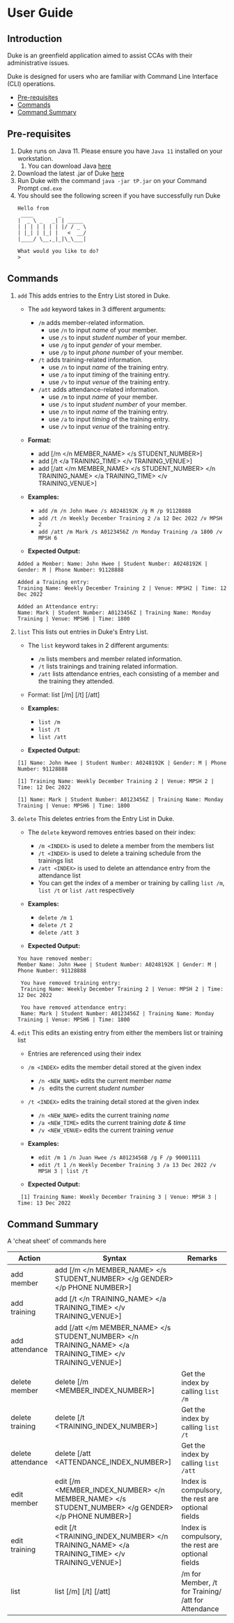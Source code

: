 # User Guide

## Introduction

Duke is an greenfield application aimed to assist CCAs with their administrative issues.

Duke is designed for users who are familiar with Command Line Interface (CLI) operations.

- [Pre-requisites](#pre-requisites)
- [Commands](#commands)
- [Command Summary](#command-summary)

## Pre-requisites
1. Duke runs on Java 11. Please ensure you have `Java 11` installed on your workstation.
   1. You can download Java [here](https://java.com/en/download/) 
2. Download the latest .jar of Duke [here](https://github.com/AY2122S1-CS2113T-F12-4/tp/releases)
3. Run Duke with the command `java -jar tP.jar` on your Command Prompt `cmd.exe`
4. You should see the following screen if you have successfully run Duke
   ```
   Hello from
    ____        _        
   |  _ \ _   _| | _____ 
   | | | | | | | |/ / _ \
   | |_| | |_| |   <  __/
   |____/ \__,_|_|\_\___|

   What would you like to do?
   >
   ```

## Commands 

1. `add` This adds entries to the Entry List stored in Duke.
    * The `add` keyword takes in 3 different arguments:
      * `/m` adds member-related information.
        * use `/n` to input _name_ of your member. 
        * use `/s` to input _student number_ of your member.
        * use `/g` to input _gender_ of your member.
        * use `/p` to input _phone number_ of your member.
      * `/t` adds training-related information.
        * use `/n` to input _name_ of the training entry.
        * use `/a` to input _timing_ of the training entry.
        * use `/v` to input _venue_ of the training entry.
      * `/att` adds attendance-related information.
        * use `/m` to input _name_ of your member.
        * use `/s` to input _student number_ of your member.
        * use `/n` to input _name_ of the training entry.
        * use `/a` to input _timing_ of the training entry.
        * use `/v` to input _venue_ of the training entry.
    * **Format:**
      * add [/m </n MEMBER_NAME> </s STUDENT_NUMBER>]
      * add [/t </a TRAINING_TIME> </v TRAINING_VENUE>]
      * add [/att </m MEMBER_NAME> </s STUDENT_NUMBER> </n TRAINING_NAME> </a TRAINING_TIME> </v TRAINING_VENUE>]
    * **Examples:**
      - `add /m /n John Hwee /s A0248192K /g M /p 91128888`
      - `add /t /n Weekly December Training 2 /a 12 Dec 2022 /v MPSH 2`
      - `add /att /m Mark /s A0123456Z /n Monday Training /a 1800 /v MPSH 6`
      
    * **Expected Output:**
   ```
   Added a Member: Name: John Hwee | Student Number: A0248192K | Gender: M | Phone Number: 91128888   
   
   Added a Training entry:
   Training Name: Weekly December Training 2 | Venue: MPSH2 | Time: 12 Dec 2022
   
   Added an Attendance entry:
   Name: Mark | Student Number: A0123456Z | Training Name: Monday Training | Venue: MPSH6 | Time: 1800
   ```

2. `list` This lists out entries in Duke's Entry List.
   * The `list` keyword takes in 2 different arguments:
      * `/m` lists members and member related information.
      * `/t` lists trainings and training related information.
      * `/att` lists attendance entries, each consisting of a member and the training they attended.
   * Format: list [/m] [/t] [/att]
   * **Examples:**
      - `list /m`
      - `list /t`
      - `list /att`
   
   * **Expected Output:**
   ```
   [1] Name: John Hwee | Student Number: A0248192K | Gender: M | Phone Number: 91128888   
    ```
    ```
   [1] Training Name: Weekly December Training 2 | Venue: MPSH 2 | Time: 12 Dec 2022
    ```
    ```
   [1] Name: Mark | Student Number: A0123456Z | Training Name: Monday Training | Venue: MPSH6 | Time: 1800
    ```

3. `delete` This deletes entries from the Entry List in Duke.
    * The `delete` keyword removes entries based on their index:
      * `/m <INDEX>` is used to delete a member from the members list 
      * `/t <INDEX>` is used to delete a training schedule from the trainings list
      * `/att <INDEX>` is used to delete an attendance entry from the attendance list
      * You can get the index of a member or training by calling `list /m`, `list /t` or `list /att` respectively
    * **Examples:**
      - `delete /m 1`
      - `delete /t 2`
      - `delete /att 3`
    
    * **Expected Output:**
    ```
    You have removed member:
    Member Name: John Hwee | Student Number: A0248192K | Gender: M | Phone Number: 91128888
   ```
   ```
    You have removed training entry:
    Training Name: Weekly December Training 2 | Venue: MPSH 2 | Time: 12 Dec 2022
   ```
   ```
    You have removed attendance entry:
    Name: Mark | Student Number: A0123456Z | Training Name: Monday Training | Venue: MPSH6 | Time: 1800
   ```
4. `edit` This edits an existing entry from either the members list or training list
    * Entries are referenced using their index
    * `/m <INDEX>` edits the member detail stored at the given index
      * `/n <NEW_NAME>` edits the current member _name_
      * `/s ` edits the current _student number_
    * `/t <INDEX>` edits the training detail stored at the given index
      * `/n <NEW_NAME>` edits the current training _name_
      * `/a <NEW_TIME>` edits the current training _date & time_
      * `/v <NEW_VENUE>` edits the current training _venue_
      
    * **Examples:**
      - `edit /m 1 /n Juan Hwee /s A0123456B /g F /p 90001111`
      - `edit /t 1 /n Weekly December Training 3 /a 13 Dec 2022 /v MPSH 3 | list /t`
    
    * **Expected Output:**
   ```
    [1] Training Name: Weekly December Training 3 | Venue: MPSH 3 | Time: 13 Dec 2022
   ```


## Command Summary

A 'cheat sheet' of commands here

Action| Syntax |Remarks|
|-----|----------|----|
|add member| add [/m </n MEMBER_NAME> </s STUDENT_NUMBER> </g GENDER> </p PHONE NUMBER>]| 
|add training| add [/t </n TRAINING_NAME> </a TRAINING_TIME> </v TRAINING_VENUE>]| 
|add attendance| add [/att </m MEMBER_NAME> </s STUDENT_NUMBER> </n TRAINING_NAME> </a TRAINING_TIME> </v TRAINING_VENUE>]|
|delete member| delete [/m <MEMBER_INDEX_NUMBER>]| Get the index by calling `list /m`
|delete training|delete [/t <TRAINING_INDEX_NUMBER>]| Get the index by calling `list /t`
|delete attendance|delete [/att <ATTENDANCE_INDEX_NUMBER>]| Get the index by calling `list /att`
|edit member|edit [/m <MEMBER_INDEX_NUMBER> </n MEMBER_NAME> </s STUDENT_NUMBER> </g GENDER> </p PHONE NUMBER>]| Index is compulsory, the rest are optional fields
|edit training|edit [/t <TRAINING_INDEX_NUMBER> </n TRAINING_NAME> </a TRAINING_TIME> </v TRAINING_VENUE>]| Index is compulsory, the rest are optional fields
|list| list [/m] [/t] [/att]| /m for Member, /t for Training/ /att for Attendance
